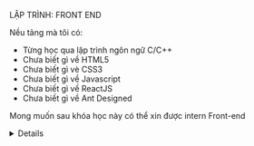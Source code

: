 LẬP TRÌNH: FRONT END 

Nều tảng mà tôi có: 
- Từng học qua lập trình ngôn ngữ C/C++
- Chưa biết gì về HTML5
- Chưa biết gì vè CSS3
- Chưa biết gì về Javascript
- Chưa biết gì về ReactJS
- Chưa biết gì về Ant Designed

Mong muốn sau khóa học này có thể xin được intern Front-end 
<details>
    <sumarry>
        <h1> Bài 1: Giới thiệu cơ bản về Front end<h1>
    </sumarry>

## 1.1 Giới thiệu khóa học

### Lập trình front-end là gì?

- Tạo ra giao diện website để người dùng `nhìn thấy được`, `tương tác được`
- Làm việc với team `designed` và `back-end`

- Đội designer sẽ cung cấp bản thiết kế giao diện: trên Figma, Adobe XD hoặc Adobe Photoshop

- Đội front-end sẽ dùng: HTML,CSS, JS, ReactJS,...để code lên giao diện đó

- Cần biết đội `back-end` trả về dữ liệu kiểu gì để ghép vào giao diện tương ứng


### Mục tiêu chính:

- Tự tay lập trình được giao diện web theo bản thiết kế
- Nắm vững kiến thức nền tảng (Để làm các tính năng cơ bản đến nâng cao)
- Đủ khả năng ứng tuyển vào các công ty

### Yêu cầu khóa học

- Không bỏ cuộc, học đúng theo lịch trình
- Xem mỗi bài ít nhất 2 lần (Slide + Code)
- Code mỗi ngày
- Làm hết các bài tập

## 1.2 Lộ trình (+41 bài)

- Phần 1: Giới thiệu lộ trình định hướng, học HTML, HTML5 (3 buổi) - Khung xương 
- Phần 2: Học CSS, CSS3, Project mini (5 buổi) - Màu sắc 
- Phần 3: Học bootstrap 4 (4 buổi) - Khung dựng sẵn HTML CSS rồi - gọi ra là dùng đc
- Phần 4: Học git, Github, Project mini 2 (2 buổi)
- Phần 5: Javascript cơ bản và nâng cao, Project mini 3 (9 buổi) - Làm các hiệu ứng,...
- Phần 6: Packkage Managers, BEM, SASS/SCSS, Project mini 4 (3 buổi) - cài đặt thư viện có sắn,...
- Phần 7: ReactJS, Redux, React Router, project mini 5 (10 buổi) - framework được viết trên JS với tính năng sẵn
- Phần 8: Ant Design và Ant design charts(5 buổi)
- Phần 9: Project cuối khóa 

# 1.3 Công việc Front-end trong thực tế

### Mức lương:

Intern: 2-4 triệu
Fresher/Junior: 6-9 triệu/ 9-16 triệu
Middle: 16 - 24 triệu 
Senior: 28 - 40 triệu
Management ( less 5 exp ): 30 - 50 triệu 
Management ( more 5 exp ): 40 - 55 triệu

### Một số project trong thực tế 

Web 1: Pet shop - 1 trang (Lanning page đơn giản)
Web 2: Cây xanh shop - Nhiều trang (Trang chủ và trang con: sản phẩm, giỏ hàng, tin tức, liên hệ,...) 
Web 3: Trang web du lịch - Nhiều trang (Nhiều chi tiết và khó hơn 2 trang trên)

## 1.4 Giới thiệu UI-UX

Đội design sẽ làm 2 công việc này 

### UI là gì?

- UI design (User Interface design): thiết kế giao diện người dùng.
- Một website đẹp và dễ dùng sẽ khiến người dụng thích thú, tạo thiện cảm và tăng độ tin tưởng

### UX là gì?

- UX design (User experience design): là thiết kế trải nghiệm người dùng
- UX là các thao tác người dùng trải nghiệm được trên website

Ví dụ: 
Người dùng muốn mua hàng thì chỉ cần 1 thao tác là có thể hoàn thành việc mua hàng (thật dễ dàng để thanh toán)
Tìm thông tin liên lạc thì chỉ cần 1 thao tác là sẽ nhận được thông tin để liên lạc (tìm là sẽ thấy ngay)


## 1.5 Cài đặt phần mền

### Phần mền: Visual Studio Code
### Tiện tích mở rộng (Extensions)

- Auto Remane Tag (Tự động đặt lại tên thẻ) - Installed
- Beautify (Làm đẹp code) - can not install
- Color Highlight (Hiển thị màu sắc theo mã màu) - Installed
- CSS Variables Autocomplete (Gợi ý các biến trong CSS để code nhanh hơn) - Installed
- HTML Snippets (Gợi ý code HTML) - can not install
- Live Server (Khi lưu code thì web tự load lại) - Installed
- Path Intellisense (Gợi ý đường dẫn các file) - Installed
#### CODE GIAO DIỆN 
- Material Icon Theme (Icon cho theme dễ nhìn hơn) - Installed

## HTML

### 1. Khái niệm 

- HTML là Hyper Text Markup Language: Ngôn ngữ đánh đấu siêu văn bản
- Không phải ngôn ngữ lập trình
- HTML có tác dụng `tạo bố cục` & `định dạng` trang web

VD: Tạo bố cục, định đạng, chèn hình ảnh, video, link, 

### Cấu trúc file HTML và ý nghĩa các thẻ

```HTML
<!DOCTYPE html>
<html>
    <head>
        <title>Tiêu đề trên tab</title>
    </head>

    <body>
        <h1>Tiêu đề chính</h1>
        <p>Đoạn văn bản</p>
    </body>

</html>
```
 
### DEV tool

#### Kiểm tra trang - Inspect 

Elements: HTML code
Style: CSS của trang web 
Console: code javascript - debug 
Network: làm về API
Application: javascrip,SQL,...


### Một số thẻ meta <meta>

-
-

### Tạo comments, elements, Altributes

Tạo comment(ghi chú): theo cú pháp sau

```HTML
<!-- Nội dung ghi chú- -->
```

Phím tắt: `Ctrl+/` (windows) hoặc `Cmd+/` (Mac)

### Element 

### Thuộc tính Attribute


### 6.6 Tạo Headings, Paragraphs, Formatting

#### Heading là `tiêu đề` hoặc `phụ đề` được hiển thị

Có 6 thẻ heading: 

- `<h1></h1>` : Thẻ tiêu đề quan trọng nhất, Mỗi trang chỉ có 1 thẻ `h1`. Nếu trang có nhiều thẻ `h1` thì web vẫn chạy nhưng không chuẩn `SEO`
- `<h2></h2>`
- ... 
- `<h6> </h6>`

#### Thẻ paragraphs (đoạn văn)

- Luôn bắt đầu trên 1 dòng mới, thường là 1 khối văn bản
- Cú pháp: `<p>Nội dung</p>`

#### Một số thẻ liên quan:

`<hr>` Horizontal rules - qui tắc ngang : dùng để ngắt theo chủ đề, và được hiển thị dưới dạng 1 đưởng kẻ ngang (empty tag- thẻ trống)
`<br>` Break - ngắt : dùng để ngắt dòng 1 đoạn văn bản -  xuống dòng 

### Formatting (định dạng)

- `<b></b>` (bold - in đậm) 
- `<strong></strong>` văn bản in đậm quan trọng
- `<i></i>` (italic - in nghiêng)
- `<em></em>` (emphasized - nhấn mạnh) in nghiêng và quan trọng
- `<small></small>` chữ nhỏ
- `<sub></sub>` (subcripted - chỉ số dưới) văn bản có chỉ số dưới (VD: H<sub>2<sub>O)
- `<sup></sup>` (superscripted - chỉ số trên) văn bản có chỉ số trên (VD: 20<sup>100</sup>)
- `<ins></ins>` i(nserted - chèn văn bản) được chèn, gạch chân văn bản
- `<del></del>` (deleted - xóa) văn bản đã xóa  - gạch ngang văn bản
- `<mark></mark>` (marked - đánh dấu) văn bản được đánh dấu - Highlight màu vàng
</details>